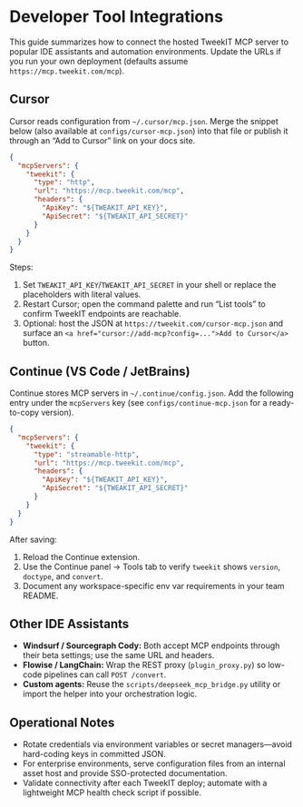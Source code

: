 # Developer Tool Integrations

This guide summarizes how to connect the hosted TweekIT MCP server to popular IDE assistants and automation environments. Update the URLs if you run your own deployment (defaults assume `https://mcp.tweekit.com/mcp`).

## Cursor
Cursor reads configuration from `~/.cursor/mcp.json`. Merge the snippet below (also available at `configs/cursor-mcp.json`) into that file or publish it through an “Add to Cursor” link on your docs site.

```json
{
  "mcpServers": {
    "tweekit": {
      "type": "http",
      "url": "https://mcp.tweekit.com/mcp",
      "headers": {
        "ApiKey": "${TWEAKIT_API_KEY}",
        "ApiSecret": "${TWEAKIT_API_SECRET}"
      }
    }
  }
}
```

Steps:
1. Set `TWEAKIT_API_KEY`/`TWEAKIT_API_SECRET` in your shell or replace the placeholders with literal values.
2. Restart Cursor; open the command palette and run “List tools” to confirm TweekIT endpoints are reachable.
3. Optional: host the JSON at `https://tweekit.com/cursor-mcp.json` and surface an `<a href="cursor://add-mcp?config=...">Add to Cursor</a>` button.

## Continue (VS Code / JetBrains)
Continue stores MCP servers in `~/.continue/config.json`. Add the following entry under the `mcpServers` key (see `configs/continue-mcp.json` for a ready-to-copy version).

```json
{
  "mcpServers": {
    "tweekit": {
      "type": "streamable-http",
      "url": "https://mcp.tweekit.com/mcp",
      "headers": {
        "ApiKey": "${TWEAKIT_API_KEY}",
        "ApiSecret": "${TWEAKIT_API_SECRET}"
      }
    }
  }
}
```

After saving:
1. Reload the Continue extension.
2. Use the Continue panel → Tools tab to verify `tweekit` shows `version`, `doctype`, and `convert`.
3. Document any workspace-specific env var requirements in your team README.

## Other IDE Assistants
- **Windsurf / Sourcegraph Cody:** Both accept MCP endpoints through their beta settings; use the same URL and headers.
- **Flowise / LangChain:** Wrap the REST proxy (`plugin_proxy.py`) so low-code pipelines can call `POST /convert`.
- **Custom agents:** Reuse the `scripts/deepseek_mcp_bridge.py` utility or import the helper into your orchestration logic.

## Operational Notes
- Rotate credentials via environment variables or secret managers—avoid hard-coding keys in committed JSON.
- For enterprise environments, serve configuration files from an internal asset host and provide SSO-protected documentation.
- Validate connectivity after each TweekIT deploy; automate with a lightweight MCP health check script if possible.
